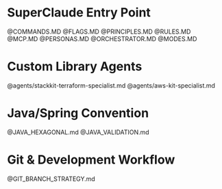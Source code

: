 # SuperClaude Entry Point

@COMMANDS.MD
@FLAGS.MD
@PRINCIPLES.MD
@RULES.MD
@MCP.MD
@PERSONAS.MD
@ORCHESTRATOR.MD
@MODES.MD

# Custom Library Agents
@agents/stackkit-terraform-specialist.md
@agents/aws-kit-specialist.md

# Java/Spring Convention
@JAVA_HEXAGONAL.md
@JAVA_VALIDATION.md

# Git & Development Workflow
@GIT_BRANCH_STRATEGY.md